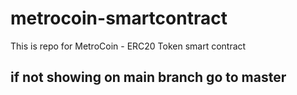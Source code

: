 # metrocoin-smartcontract
This is repo for MetroCoin - ERC20 Token smart contract
## if not showing on main branch go to master
